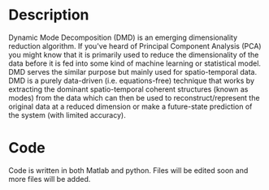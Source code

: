 # Description

Dynamic Mode Decomposition (DMD) is an emerging dimensionality reduction algorithm. If you've heard of Principal Component Analysis (PCA) you might know that it is primarily used to reduce the dimensionality of the data before it is fed into some kind of machine learning or statistical model. DMD serves the similar purpose but mainly used for spatio-temporal data. DMD is a purely data-driven (i.e. equations-free) technique that works by extracting the dominant spatio-temporal coherent structures (known as modes) from the data which can then be used to reconstruct/represent the original data at a reduced dimension or make a future-state prediction of the system (with limited accuracy).

# Code
Code is written in both Matlab and python. Files will be edited soon and more files will be added.

